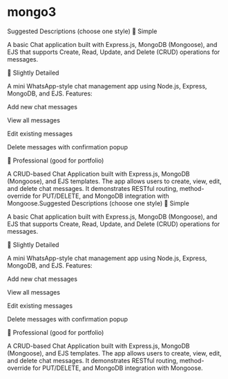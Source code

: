 # mongo3

Suggested Descriptions (choose one style)
🔹 Simple

A basic Chat application built with Express.js, MongoDB (Mongoose), and EJS that supports Create, Read, Update, and Delete (CRUD) operations for messages.

🔹 Slightly Detailed

A mini WhatsApp-style chat management app using Node.js, Express, MongoDB, and EJS.
Features:

Add new chat messages

View all messages

Edit existing messages

Delete messages with confirmation popup

🔹 Professional (good for portfolio)

A CRUD-based Chat Application built with Express.js, MongoDB (Mongoose), and EJS templates.
The app allows users to create, view, edit, and delete chat messages.
It demonstrates RESTful routing, method-override for PUT/DELETE, and MongoDB integration with Mongoose.Suggested Descriptions (choose one style)
🔹 Simple

A basic Chat application built with Express.js, MongoDB (Mongoose), and EJS that supports Create, Read, Update, and Delete (CRUD) operations for messages.

🔹 Slightly Detailed

A mini WhatsApp-style chat management app using Node.js, Express, MongoDB, and EJS.
Features:

Add new chat messages

View all messages

Edit existing messages

Delete messages with confirmation popup

🔹 Professional (good for portfolio)

A CRUD-based Chat Application built with Express.js, MongoDB (Mongoose), and EJS templates.
The app allows users to create, view, edit, and delete chat messages.
It demonstrates RESTful routing, method-override for PUT/DELETE, and MongoDB integration with Mongoose.